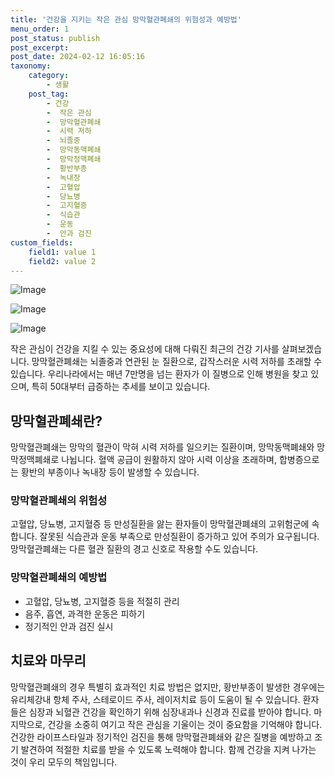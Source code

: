 ```yaml
---
title: '건강을 지키는 작은 관심 망막혈관폐쇄의 위험성과 예방법'
menu_order: 1
post_status: publish
post_excerpt: 
post_date: 2024-02-12 16:05:16
taxonomy:
    category:
        - 생활
    post_tag:
        - 건강
        -  작은 관심
        -  망막혈관폐쇄
        -  시력 저하
        -  뇌졸중
        -  망막동맥폐쇄
        -  망막정맥폐쇄
        -  황반부종
        -  녹내장
        -  고혈압
        -  당뇨병
        -  고지혈증
        -  식습관
        -  운동
        -  안과 검진
custom_fields:
    field1: value 1
    field2: value 2
---
```


![Image](https://imgnews.pstatic.net/image/008/2024/02/12/0004997572_001_20240212140101006.jpg?type=w647)

![Image](https://imgnews.pstatic.net/image/008/2024/02/12/0004997572_002_20240212140101046.jpg?type=w647)

![Image](https://imgnews.pstatic.net/image/008/2024/02/12/0004997572_003_20240212140101067.jpg?type=w647)

작은 관심이 건강을 지킬 수 있는 중요성에 대해 다뤄진 최근의 건강 기사를 살펴보겠습니다. 망막혈관폐쇄는 뇌졸중과 연관된 눈 질환으로, 갑작스러운 시력 저하를 초래할 수 있습니다. 우리나라에서는 매년 7만명을 넘는 환자가 이 질병으로 인해 병원을 찾고 있으며, 특히 50대부터 급증하는 추세를 보이고 있습니다.
## 망막혈관폐쇄란?
망막혈관폐쇄는 망막의 혈관이 막혀 시력 저하를 일으키는 질환이며, 망막동맥폐쇄와 망막정맥폐쇄로 나뉩니다. 혈액 공급이 원활하지 않아 시력 이상을 초래하며, 합병증으로는 황반의 부종이나 녹내장 등이 발생할 수 있습니다.
### 망막혈관폐쇄의 위험성
고혈압, 당뇨병, 고지혈증 등 만성질환을 앓는 환자들이 망막혈관폐쇄의 고위험군에 속합니다. 잘못된 식습관과 운동 부족으로 만성질환이 증가하고 있어 주의가 요구됩니다. 망막혈관폐쇄는 다른 혈관 질환의 경고 신호로 작용할 수도 있습니다.
### 망막혈관폐쇄의 예방법
- 고혈압, 당뇨병, 고지혈증 등을 적절히 관리
- 음주, 흡연, 과격한 운동은 피하기
- 정기적인 안과 검진 실시
## 치료와 마무리
망막혈관폐쇄의 경우 특별히 효과적인 치료 방법은 없지만, 황반부종이 발생한 경우에는 유리체강내 항체 주사, 스테로이드 주사, 레이저치료 등이 도움이 될 수 있습니다. 환자들은 심장과 뇌혈관 건강을 확인하기 위해 심장내과나 신경과 진료를 받아야 합니다.
마지막으로, 건강을 소중히 여기고 작은 관심을 기울이는 것이 중요함을 기억해야 합니다. 건강한 라이프스타일과 정기적인 검진을 통해 망막혈관폐쇄와 같은 질병을 예방하고 조기 발견하여 적절한 치료를 받을 수 있도록 노력해야 합니다. 함께 건강을 지켜 나가는 것이 우리 모두의 책임입니다.
